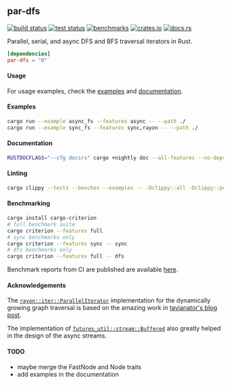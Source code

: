 ## par-dfs

[<img alt="build status" src="https://img.shields.io/github/workflow/status/romnn/par-dfs/build?label=build">](https://github.com/romnn/par-dfs/actions/workflows/build.yml)
[<img alt="test status" src="https://img.shields.io/github/workflow/status/romnn/par-dfs/test?label=test">](https://github.com/romnn/par-dfs/actions/workflows/test.yml)
[<img alt="benchmarks" src="https://img.shields.io/github/workflow/status/romnn/par-dfs/bench?label=bench">](https://romnn.github.io/par-dfs/)
[<img alt="crates.io" src="https://img.shields.io/crates/v/par-dfs">](https://crates.io/crates/par-dfs)
[<img alt="docs.rs" src="https://img.shields.io/docsrs/par-dfs/latest?label=docs.rs">](https://docs.rs/par-dfs)

Parallel, serial, and async DFS and BFS traversal iterators in Rust.

```toml
[dependencies]
par-dfs = "0"
```

#### Usage

For usage examples, check the [examples](https://github.com/romnn/par-dfs/tree/main/examples) and [documentation](https://docs.rs/par-dfs).

#### Examples

```bash
cargo run --example async_fs --features async -- --path ./
cargo run --example sync_fs --features sync,rayon -- --path ./
```

#### Documentation

```bash
RUSTDOCFLAGS="--cfg docsrs" cargo +nightly doc --all-features --no-deps
```

#### Linting

```bash
cargo clippy --tests --benches --examples -- -Dclippy::all -Dclippy::pedantic
```

#### Benchmarking

```bash
cargo install cargo-criterion
# full benchmark suite
cargo criterion --features full
# sync benchmarks only
cargo criterion --features sync -- sync
# dfs benchmarks only
cargo criterion --features full -- dfs
```

Benchmark reports from CI are published are available [here](https://romnn.github.io/par-dfs/).

#### Acknowledgements

The [`rayon::iter::ParallelIterator`](https://docs.rs/rayon/latest/rayon/iter/trait.ParallelIterator.html) implementation for the dynamically growing graph traversal is based on the amazing work in [tavianator's blog post](https://tavianator.com/2022/parallel_graph_search.html).

The implementation of [`futures_util::stream::Buffered`](https://docs.rs/futures-util/latest/src/futures_util/stream/stream/buffered.rs.html#12-25) also greatly helped in the design of the async streams.

#### TODO

- maybe merge the FastNode and Node traits
- add examples in the documentation

